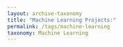 ```yaml
---
layout: archive-taxonomy
title: "Machine Learning Projects:"
permalink: /tags/machine-learning
taxonomy: Machine Learning
---
```

